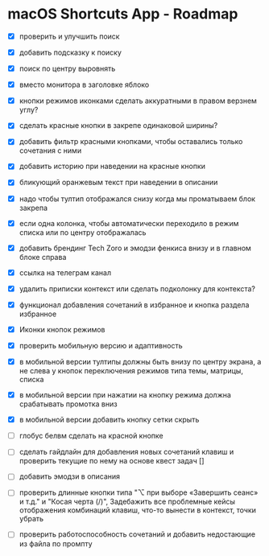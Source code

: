# macOS Shortcuts App - Roadmap

- [X] проверить и улучшить поиск
- [X] добавить подсказку к поиску
- [X] поиск по центру выровнять
- [X] вместо монитора в заголовке яблоко
- [X] кнопки режимов иконками сделать аккуратными в правом верзнем углу?
- [X] сделать красные кнопки в закрепе одинаковой ширины?
- [X] добавить фильтр красными кнопками, чтобы оставались только сочетания с ними
- [X] добавить историю при наведении на красные кнопки
- [X] бликующий оранжевым текст при наведении в описании
- [X] надо чтобы тултип отображался снизу когда мы проматываем блок закрепа
- [X] если одна колонка, чтобы автоматически переходило в режим списка или по центру отображалась
- [X] добавить брендинг Tech Zoro и эмодзи фенкиса внизу и в главном блоке справа
- [X] ссылка на телеграм канал
- [X] удалить приписки контекст или сделать подколонку для контекста?
- [X] функционал добавления сочетаний в избранное и кнопка раздела избранное
- [X] Иконки кнопок режимов
- [X] проверить мобильную версию и адаптивность
- [X] в мобильной версии тултипы должны быть внизу по центру экрана, а не слева у кнопок переключения режимов типа темы, матрицы, списка
- [X] в мобильной версии при нажатии на кнопку режима должна срабатывать промотка вниз
- [X] в мобильной версии добавить кнопку сетки скрыть


- [ ] глобус белвм сделать на красной кнопке

- [ ] сделать гайдлайн для добавления новых сочетаний клавиш и проверить текущие по нему на основе квест задач []
- [ ] добавить эмодзи в описания
- [ ] проверить длинные кнопки типа "⌥ при выборе «Завершить сеанс» и т.д." и "Косая черта (/)", Задебажить все проблемные кейсы отображения комбинаций клавиш, что-то вынести в контекст, точки убрать


- [ ] проверить работоспособность сочетаний и добавить недостающие из файла по промпту













